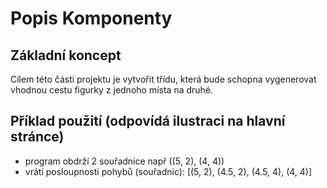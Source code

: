 # Popis Komponenty

## Základní koncept

Cílem této části projektu je vytvořit třídu, která bude schopna vygenerovat vhodnou cestu figurky z jednoho místa na druhé.

## Příklad použití (odpovídá ilustraci na hlavní stránce)
* program obdrží 2 souřadnice např ((5, 2), (4, 4))
* vrátí posloupnosti pohybů (souřadnic): [(5, 2), (4.5, 2), (4.5, 4), (4, 4)]
